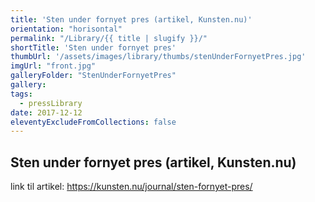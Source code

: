 ```yaml
---
title: 'Sten under fornyet pres (artikel, Kunsten.nu)'
orientation: "horisontal"
permalink: "/Library/{{ title | slugify }}/"
shortTitle: 'Sten under fornyet pres'
thumbUrl: '/assets/images/library/thumbs/stenUnderFornyetPres.jpg'
imgUrl: "front.jpg"
galleryFolder: "StenUnderFornyetPres"
gallery:
tags:
  - pressLibrary
date: 2017-12-12
eleventyExcludeFromCollections: false
---
```



<div class="Txt">
  <h2>Sten under fornyet pres (artikel, Kunsten.nu)</h2>
  <p>link til artikel: <a href="https://kunsten.nu/journal/sten-fornyet-pres/" target="_blank">https://kunsten.nu/journal/sten-fornyet-pres/</a></p>
</div>